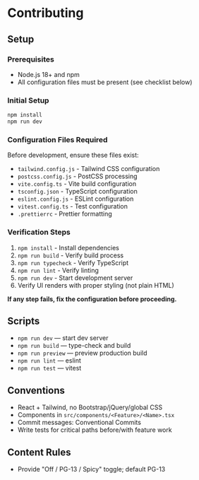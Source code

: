 # Contributing

## Setup

### Prerequisites
- Node.js 18+ and npm
- All configuration files must be present (see checklist below)

### Initial Setup
```bash
npm install
npm run dev
```

### Configuration Files Required
Before development, ensure these files exist:
- `tailwind.config.js` - Tailwind CSS configuration
- `postcss.config.js` - PostCSS processing
- `vite.config.ts` - Vite build configuration
- `tsconfig.json` - TypeScript configuration
- `eslint.config.js` - ESLint configuration
- `vitest.config.ts` - Test configuration
- `.prettierrc` - Prettier formatting

### Verification Steps
1. `npm install` - Install dependencies
2. `npm run build` - Verify build process
3. `npm run typecheck` - Verify TypeScript
4. `npm run lint` - Verify linting
5. `npm run dev` - Start development server
6. Verify UI renders with proper styling (not plain HTML)

**If any step fails, fix the configuration before proceeding.**

## Scripts
- `npm run dev` — start dev server
- `npm run build` — type-check and build
- `npm run preview` — preview production build
- `npm run lint` — eslint
- `npm run test` — vitest

## Conventions
- React + Tailwind, no Bootstrap/jQuery/global CSS
- Components in `src/components/<Feature>/<Name>.tsx`
- Commit messages: Conventional Commits
- Write tests for critical paths before/with feature work

## Content Rules
- Provide "Off / PG-13 / Spicy" toggle; default PG-13
